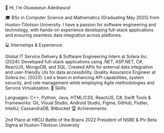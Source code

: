 👋 Hi, I'm Oluwaseun Adediwura!

🎓 BSc in Computer Science and Mathematics (Graduating May 2025) from Huston-Tillotson University. I have a passion for software engineering and technology, with hands-on experience developing full-stack applications and ensuring seamless data integration across platforms.

💻 Internships & Experience:

Global IT Service Delivery & Software Engineering Intern at Solera Inc. (2024): Developed full-stack applications using .NET, ASP.NET, C#, React/JS, MongoDB, and SQL. Created APIs for external data integration and user-friendly UIs for data accessibility.
Quality Assurance Engineer at Solera Inc. (2023): Led a team in enhancing API capabilities, system security, and role management while employing Agile methodologies and Service Virtualization.
🚀 Skills:

Languages: C++, Python, Java, HTML/CSS, React/JS, C#, Swift
Tools & Frameworks: Git, Visual Studio, Android Studio, Figma, GitHub, Flutter, IntelliJ, CassandraDB, Bitbucket
🏆 Achievements:

2nd Place at HBCU Battle of the Brains 2022
President of NSBE & Phi Beta Sigma at Huston-Tillotson University

<!---
Oluwaseun-Adediwura/Oluwaseun-Adediwura is a ✨ special ✨ repository because its `README.md` (this file) appears on your GitHub profile.
You can click the Preview link to take a look at your changes.
--->
